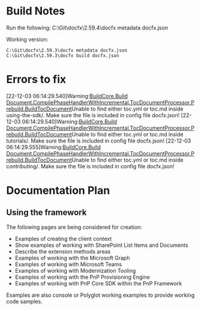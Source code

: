 # Build Notes

Run the following:
C:\Git\docfx\2.59.4\docfx metadata docfx.json

Working version:
```
C:\Git\docfx\2.59.3\docfx metadata docfx.json
C:\Git\docfx\2.59.3\docfx build docfx.json
```

# Errors to fix

[22-12-03 06:14:29.540]Warning:[BuildCore.Build Document.CompilePhaseHandlerWithIncremental.TocDocumentProcessor.Prebuild.BuildTocDocument](toc.yml)Unable to find either toc.yml or toc.md inside using-the-sdk/. Make sure the file is included in config file docfx.json!
[22-12-03 06:14:29.540]Warning:[BuildCore.Build Document.CompilePhaseHandlerWithIncremental.TocDocumentProcessor.Prebuild.BuildTocDocument](toc.yml)Unable to find either toc.yml or toc.md inside tutorials/. Make sure the file is included in config file docfx.json!
[22-12-03 06:14:29.555]Warning:[BuildCore.Build Document.CompilePhaseHandlerWithIncremental.TocDocumentProcessor.Prebuild.BuildTocDocument](toc.yml)Unable to find either toc.yml or toc.md inside contributing/. Make sure the file is included in config file docfx.json!


# Documentation Plan

## Using the framework

The following pages are being considered for creation:

- Examples of creating the client context
- Show examples of working with SharePoint List Items and Documents
- Describe the extension methods areas
- Examples of working with the Microsoft Graph
- Examples of working with Microsoft Teams
- Examples of working with Modernization Tooling
- Examples of working with the PnP Provisioning Engine
- Examples of working with PnP Core SDK within the PnP Framework

Examples are also console or Polyglot working examples to provide working code samples.